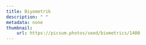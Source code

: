```yaml
---
title: Biyometrik
description: " "
metadata: none
thumbnail: 
    url: https://picsum.photos/seed/biometrics/1400
---
```

